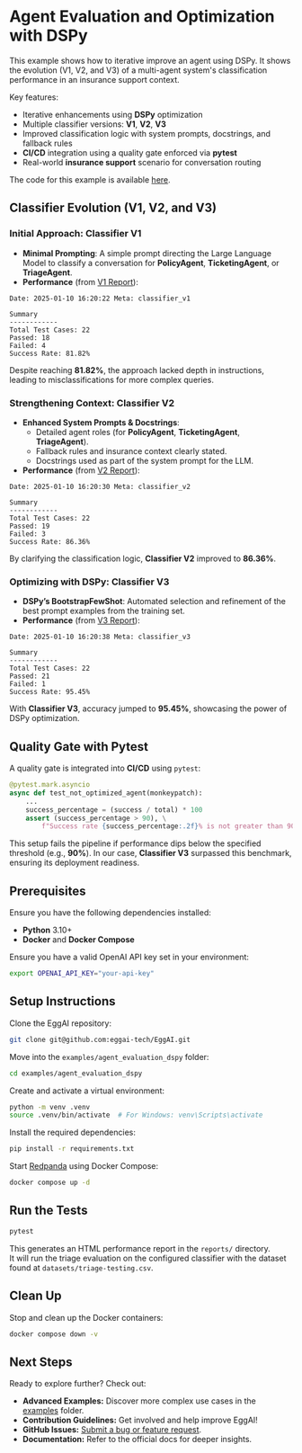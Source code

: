 # Agent Evaluation and Optimization with DSPy

This example shows how to iterative improve an agent using DSPy. It shows the evolution (V1, V2, and V3) of a multi-agent system's classification performance in an insurance support context.

Key features:

- Iterative enhancements using **DSPy** optimization
- Multiple classifier versions: **V1**, **V2**, **V3**
- Improved classification logic with system prompts, docstrings, and fallback rules
- **CI/CD** integration using a quality gate enforced via **pytest**
- Real-world **insurance support** scenario for conversation routing

The code for this example is available [here](https://github.com/eggai-tech/EggAI/tree/main/examples/agent_evaluation_dspy).

## Classifier Evolution (V1, V2, and V3)

### Initial Approach: Classifier V1

- **Minimal Prompting**: A simple prompt directing the Large Language Model to classify a conversation for **PolicyAgent**, **TicketingAgent**, or **TriageAgent**.
- **Performance** (from [V1 Report](tests/reports/classifier_v1.html)):

```plaintext
Date: 2025-01-10 16:20:22 Meta: classifier_v1

Summary
------------
Total Test Cases: 22
Passed: 18
Failed: 4
Success Rate: 81.82%
```

Despite reaching **81.82%**, the approach lacked depth in instructions, leading to misclassifications for more complex queries.

### Strengthening Context: Classifier V2

- **Enhanced System Prompts & Docstrings**:
  - Detailed agent roles (for **PolicyAgent**, **TicketingAgent**, **TriageAgent**).
  - Fallback rules and insurance context clearly stated.
  - Docstrings used as part of the system prompt for the LLM.
- **Performance** (from [V2 Report](tests/reports/classifier_v2.html)):

```plaintext
Date: 2025-01-10 16:20:30 Meta: classifier_v2

Summary
------------
Total Test Cases: 22
Passed: 19
Failed: 3
Success Rate: 86.36%
```

By clarifying the classification logic, **Classifier V2** improved to **86.36%**.

### Optimizing with DSPy: Classifier V3

- **DSPy’s BootstrapFewShot**: Automated selection and refinement of the best prompt examples from the training set.
- **Performance** (from [V3 Report](tests/reports/classifier_v3.html)):

```plaintext
Date: 2025-01-10 16:20:38 Meta: classifier_v3

Summary
------------
Total Test Cases: 22
Passed: 21
Failed: 1
Success Rate: 95.45%
```

With **Classifier V3**, accuracy jumped to **95.45%**, showcasing the power of DSPy optimization.

## Quality Gate with Pytest

A quality gate is integrated into **CI/CD** using `pytest`:

```python
@pytest.mark.asyncio
async def test_not_optimized_agent(monkeypatch):
    ...
    success_percentage = (success / total) * 100
    assert (success_percentage > 90), \
        f"Success rate {success_percentage:.2f}% is not greater than 90%."
```

This setup fails the pipeline if performance dips below the specified threshold (e.g., **90%**).
In our case, **Classifier V3** surpassed this benchmark, ensuring its deployment readiness.

## Prerequisites

Ensure you have the following dependencies installed:

- **Python** 3.10+
- **Docker** and **Docker Compose**

Ensure you have a valid OpenAI API key set in your environment:

```bash
export OPENAI_API_KEY="your-api-key"
```

## Setup Instructions

Clone the EggAI repository:

```bash
git clone git@github.com:eggai-tech/EggAI.git
```

Move into the `examples/agent_evaluation_dspy` folder:

```bash
cd examples/agent_evaluation_dspy
```

Create and activate a virtual environment:

```bash
python -m venv .venv
source .venv/bin/activate  # For Windows: venv\Scripts\activate
```

Install the required dependencies:

```bash
pip install -r requirements.txt
```

Start [Redpanda](https://github.com/redpanda-data/redpanda) using Docker Compose:

```bash
docker compose up -d
```

## Run the Tests

```bash
pytest
```

This generates an HTML performance report in the `reports/` directory.  
It will run the triage evaluation on the configured classifier with the dataset found at `datasets/triage-testing.csv`.

## Clean Up

Stop and clean up the Docker containers:

```bash
docker compose down -v
```

## Next Steps

Ready to explore further? Check out:

- **Advanced Examples:** Discover more complex use cases in the [examples](https://github.com/eggai-tech/EggAI/tree/main/examples/) folder.
- **Contribution Guidelines:** Get involved and help improve EggAI!
- **GitHub Issues:** [Submit a bug or feature request](https://github.com/eggai-tech/eggai/issues).
- **Documentation:** Refer to the official docs for deeper insights.
